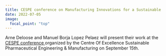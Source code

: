 ```yaml
---
title: CESPE conference on Manufacturing Innovations for a Sustainable (Bio)Pharmaceutical Industry 
date: 2022-07-05
image:
  focal_point: "top"
---
```


Arne Deloose and Manuel Borja Lopez Pelaez will present their work at the <a href="https://cespe.be/category/conference2022/"> CESPE conference </a> organized by the Centre Of Excellence
Sustainable Pharmaceutical Engineering & Manufacturing on September 15th.
<!--More-->
